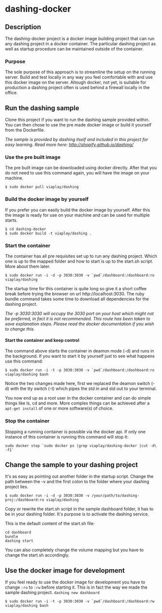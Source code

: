 dashing-docker
==============



## Description

The dashing-docker project is a docker image building project that can run any dashing project in a docker container. The particular dashing project as well as startup procedure can be maintained outside of the container.


### Purpose

The sole purpose of this approach is to streamline the setup on the running server. Build and test locally in any way you feel comfortable with and use this docker image on the server. Altough docker, not yet, is suitable for production a dashing project often is used behind a firewall locally in the office.



## Run the dashing sample

Clone this project if you want to run the dashing sample provided within. You can then chose to use the pre made docker image or build it yourself from the Dockerfile. 

*The sample is provided by dashing itself and included in this project for easy learning. Read more here: http://shopify.github.io/dashing/*


### Use the pre built image
The pre built image can be downloaded using docker directly. After that you do not need to use this command again, you will have the image on your machine.

	$ sudo docker pull viaplay/dashing


### Build the docker image by yourself
If you prefer you can easily build the docker image by yourself. After this the image is ready for use on your machine and can be used for multiple starts.

	$ cd dashing-docker
	$ sudo docker build -t viaplay/dashing .


### Start the container
The container has all pre requisites set up to run any dashing project. Which one is up to the mapped folder and how to start is up to the start.sh script. More about them later.

	$ sudo docker run -i -d -p 3030:3030 -v `pwd`/dashboard:/dashboard:ro viaplay/dashing

The startup time for this container is quite long so give it a short coffee break before trying the browser on url http://localhost:3030. The ruby bundle command takes some time to download all dependencies for the dashing project. 

*The -p 3030:3030 will occupy the 3030 port on your host which might not be preferred, in fact it is not recommended. This route has been taken to save explanation steps. Please read the docker documentation if you wish to change this.*

#### Start the container and keep control
The command above starts the container in deamon mode (-d) and runs in the background. If you want to start it by yourself just to see what happens use this command:

	$ sudo docker run -i -t -p 3030:3030 -v `pwd`/dashboard:/dashboard:ro viaplay/dashing bash

Notice the two changes made here, first we replaced the deamon switch (-d) with the tty switch (-t) which pipes the std in and std out to your terminal.

You now end up as a root user in the docker container and can do simple things like ls, cd and more. More complex things can be achieved after a `apt-get install` of one or more software(s) of choice.


### Stop the container
Stopping a running container is possible via the docker api. If only one instance of this container is running this command will stop it:

	sudo docker stop `sudo docker ps |grep viaplay/dashing-docker |cut -d\  -f1`



## Change the sample to your dashing project
It's as easy as pointing out another folder in the startup script. Change the path between the -v and the first colon to the folder where your dashing project lies. 

	$ sudo docker run -i -d -p 3030:3030 -v /your/path/to/dashing-proj:/dashboard:ro viaplay/dashing

Copy or rewrite the start.sh script in the sample dashboard folder, it has to be in your dashing folder. It's purpose is to activate the dashing service.

This is the default content of the start.sh file:

	cd dashboard
	bundle
	dashing start

You can also completely change the volume mapping but you have to change the start.sh accordingly.



## Use the docker image for development

If you feel ready to use the docker image for development you have to change `:ro` to `:rw` before starting it. This is in fact the way we made the sample dashing project. `dashing new dashboard`

	$ sudo docker run -i -t -p 3030:3030 -v `pwd`/dashboard:/dashboard:rw viaplay/dashing bash


